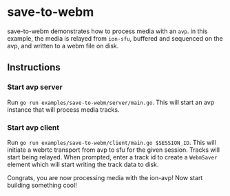 # save-to-webm
save-to-webm demonstrates how to process media with an `avp`. in this example, the media is relayed from `ion-sfu`, buffered and sequenced on the avp, and written to a webm file on disk.

## Instructions

### Start avp server
Run `go run examples/save-to-webm/server/main.go`. This will start an avp instance that will process media tracks.

### Start avp client
Run `go run examples/save-to-webm/client/main.go $SESSION_ID`. This will initiate a webrtc transport from avp to sfu for the given session. Tracks will start being relayed. When prompted, enter a track id to create a `WebmSaver` element which will start writing the track data to disk.

Congrats, you are now processing media with the ion-avp! Now start building something cool!
